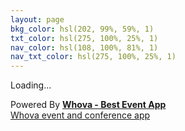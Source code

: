 ```yaml
---
layout: page
bkg_color: hsl(202, 99%, 59%, 1)
txt_color: hsl(275, 100%, 25%, 1)
nav_color: hsl(108, 100%, 81%, 1)
nav_txt_color: hsl(275, 100%, 25%, 1)
---
```



<div><div title="Whova event and conference app" id="whova-agendawidget"><p id="whova-loading">Loading...</p></div><script src="https://whova.com/static/xems/js/embed/embedagenda.js?eid=dogec_201806&host=https://whova.com" type="text/javascript" id="embeded-agenda-script"></script><div id="whova-wrap">Powered By <a class="brandlink" target="_blank" href="https://www.whova.com"><b>Whova - Best Event App</b></a><div id="whova-mgm"><a href="https://whova.com/whova-event-app/" id="whova-emslink" target="_blank">Whova event and conference app</a></div></div></div>
